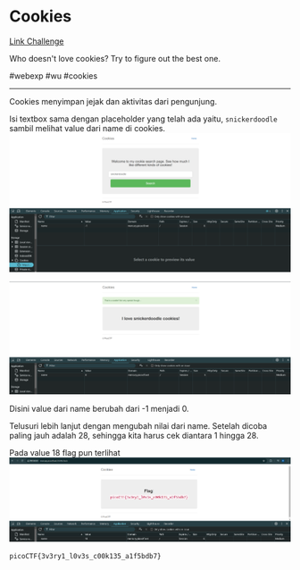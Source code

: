 # Cookies
[Link Challenge](https://play.picoctf.org/practice/challenge/174)

Who doesn't love cookies? Try to figure out the best one.

#webexp #wu #cookies
___

Cookies menyimpan jejak dan aktivitas dari pengunjung.

Isi textbox sama dengan placeholder yang telah ada yaitu, `snickerdoodle` sambil melihat value dari name di cookies.
![chall](./img/chall.png)

![0](./img/0.png)

Disini value dari name berubah dari -1 menjadi 0.

Telusuri lebih lanjut dengan mengubah nilai dari name. Setelah dicoba paling jauh adalah 28, sehingga kita harus cek diantara 1 hingga 28.

Pada value 18 flag pun terlihat
![flag](./img/flag.png)

```
picoCTF{3v3ry1_l0v3s_c00k135_a1f5bdb7}
```
